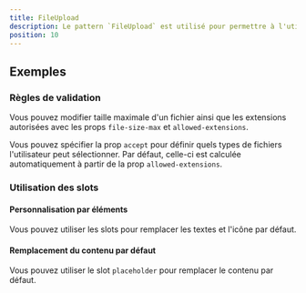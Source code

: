 ```yaml
---
title: FileUpload
description: Le pattern `FileUpload` est utilisé pour permettre à l'utilisateur de sélectionner ou de glisser-déposer des fichiers.
position: 10
---
```


<doc-tabs light>

<doc-tab-item label="Utilisation">

## Exemples

### Règles de validation

Vous pouvez modifier taille maximale d'un fichier ainsi que les extensions autorisées avec les props `file-size-max` et `allowed-extensions`.

<doc-alert type="info">

Vous pouvez spécifier la prop `accept` pour définir quels types de fichiers l'utilisateur peut sélectionner. Par défaut, celle-ci est calculée automatiquement à partir de la prop `allowed-extensions`.

</doc-alert>

<doc-example file="file-upload/file-upload-rules"></doc-example>

</doc-tab-item>

<doc-tab-item label="API">
<doc-api name="file-upload"></doc-api>
</doc-tab-item>

<doc-tab-item label="Personnalisation">

### Utilisation des slots

#### Personnalisation par éléments

Vous pouvez utiliser les slots pour remplacer les textes et l'icône par défaut.

<doc-example file="file-upload/file-upload-slots"></doc-example>

#### Remplacement du contenu par défaut

Vous pouvez utiliser le slot `placeholder` pour remplacer le contenu par défaut.

<doc-example file="file-upload/file-upload-slot-placeholder"></doc-example>

</doc-tab-item>

</doc-tabs>
